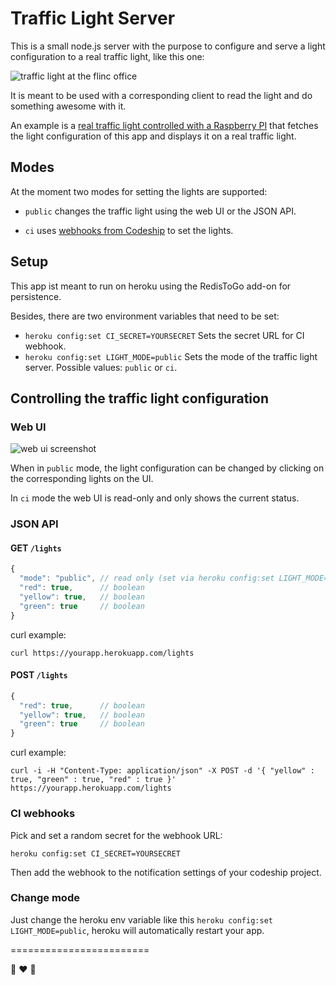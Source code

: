 # Traffic Light Server

This is a small node.js server with the purpose to configure and serve a light configuration to a real traffic light, like this one:

![traffic light at the flinc office](http://i.imgur.com/3ZX9R.jpg)

It is meant to be used with a corresponding client to read the light and do something awesome with it.

An example is a [real traffic light controlled with a Raspberry PI](https://github.com/fabrik42/traffic-light-client-raspberry) that fetches the light configuration of this app and displays it on a real traffic light.

## Modes

At the moment two modes for setting the lights are supported:

* `public` changes the traffic light using the web UI or the JSON API.

* `ci` uses [webhooks from Codeship](https://documentation.codeship.com/basic/getting-started/webhooks/) to set the lights.

## Setup

This app ist meant to run on heroku using the RedisToGo add-on for persistence.

Besides, there are two environment variables that need to be set:

* `heroku config:set CI_SECRET=YOURSECRET` Sets the secret URL for CI webhook.
* `heroku config:set LIGHT_MODE=public` Sets the mode of the traffic light server. Possible values: `public` or `ci`.

## Controlling the traffic light configuration

### Web UI

![web ui screenshot](http://imgur.com/CohDwAd.png)

When in `public` mode, the light configuration can be changed by clicking on the corresponding lights on the UI.

In `ci` mode the web UI is read-only and only shows the current status.

### JSON API

#### GET `/lights`

```js
{
  "mode": "public", // read only (set via heroku config:set LIGHT_MODE=public|ci)
  "red": true,      // boolean
  "yellow": true,   // boolean
  "green": true     // boolean
}
```

curl example:

```
curl https://yourapp.herokuapp.com/lights
```

#### POST `/lights`

```js
{
  "red": true,      // boolean
  "yellow": true,   // boolean
  "green": true     // boolean
}
```

curl example:

```
curl -i -H "Content-Type: application/json" -X POST -d '{ "yellow" : true, "green" : true, "red" : true }' https://yourapp.herokuapp.com/lights
```

### CI webhooks

Pick and set a random secret for the webhook URL:

```
heroku config:set CI_SECRET=YOURSECRET
```

Then add the webhook to the notification settings of your codeship project.

### Change mode

Just change the heroku env variable like this `heroku config:set LIGHT_MODE=public`, heroku will automatically restart your app.




========================

:traffic_light: :heart: :traffic_light:
